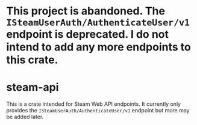 # This project is abandoned. The `ISteamUserAuth/AuthenticateUser/v1` endpoint is deprecated. I do not intend to add any more endpoints to this crate. 

# steam-api

This is a crate intended for Steam Web API endpoints. It currently only provides the `ISteamUserAuth/AuthenticateUser/v1` endpoint but more may be added later.